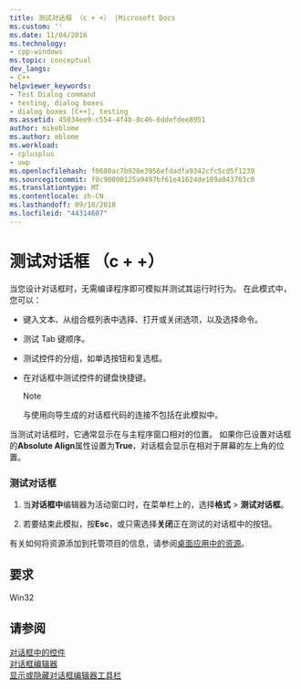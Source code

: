 ```yaml
---
title: 测试对话框 （c + +） |Microsoft Docs
ms.custom: ''
ms.date: 11/04/2016
ms.technology:
- cpp-windows
ms.topic: conceptual
dev_langs:
- C++
helpviewer_keywords:
- Test Dialog command
- testing, dialog boxes
- dialog boxes [C++], testing
ms.assetid: 45034ee9-c554-4f4b-8c46-6ddefdee8951
author: mikeblome
ms.author: mblome
ms.workload:
- cplusplus
- uwp
ms.openlocfilehash: f0680ac7b926e3956efdadfa9342cfc5cd5f1239
ms.sourcegitcommit: f0c90000125a9497bf61e41624de189a043703c0
ms.translationtype: MT
ms.contentlocale: zh-CN
ms.lasthandoff: 09/10/2018
ms.locfileid: "44314607"
---
```

# <a name="testing-a-dialog-box-c"></a>测试对话框 （c + +）

当您设计对话框时，无需编译程序即可模拟并测试其运行时行为。 在此模式中，您可以：

- 键入文本、从组合框列表中选择、打开或关闭选项，以及选择命令。

- 测试 Tab 键顺序。

- 测试控件的分组，如单选按钮和复选框。

- 在对话框中测试控件的键盘快捷键。

   > [!NOTE]
   > 与使用向导生成的对话框代码的连接不包括在此模拟中。

当测试对话框时，它通常显示在与主程序窗口相对的位置。 如果你已设置对话框的**Absolute Align**属性设置为**True**，对话框会显示在相对于屏幕的左上角的位置。

### <a name="to-test-a-dialog-box"></a>测试对话框

1. 当**对话框中**编辑器为活动窗口时，在菜单栏上的，选择**格式** > **测试对话框**。

2. 若要结束此模拟，按**Esc**，或只需选择**关闭**正在测试的对话框中的按钮。

有关如何将资源添加到托管项目的信息，请参阅[桌面应用中的资源](/dotnet/framework/resources/index)。

## <a name="requirements"></a>要求

Win32

## <a name="see-also"></a>请参阅

[对话框中的控件](../windows/controls-in-dialog-boxes.md)  
[对话框编辑器](../windows/dialog-editor.md)  
[显示或隐藏对话框编辑器工具栏](../windows/showing-or-hiding-the-dialog-editor-toolbar.md)